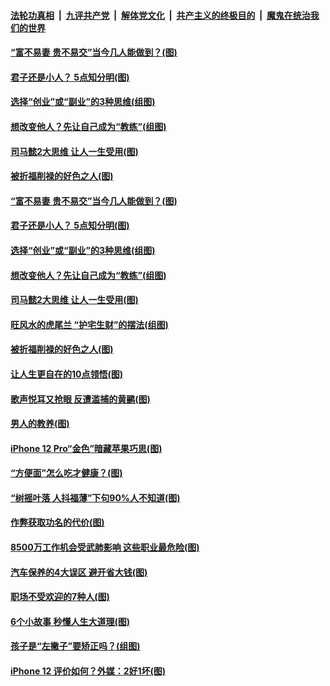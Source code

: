 

####  [法轮功真相](../../../../basic/blob/master/README.md?t=10271631) &nbsp;|&nbsp; [九评共产党](../../../../9ping.md/blob/master/README.md?t=10271631) &nbsp;|&nbsp; [解体党文化](../../../../jtdwh.md/blob/master/README.md?t=10271631)  &nbsp;|&nbsp; [共产主义的终极目的](../../../../gczydzjmd.md/blob/master/README.md?t=10271631) &nbsp;|&nbsp; [魔鬼在统治我们的世界](../../../../mgztzwmdsj.md/blob/master/README.md?t=10271631) 

#### [“富不易妻 贵不易交”当今几人能做到？(图)](../pages/p8/950497.md?t=10271631) 

#### [君子还是小人？ 5点知分明(图)](../pages/p8/949155.md?t=10271631) 

#### [选择“创业”或“副业”的3种思维(组图)](../pages/p8/947359.md?t=10271631) 

#### [想改变他人？先让自己成为“教练”(组图)](../pages/p8/950290.md?t=10271631) 

#### [司马懿2大思维 让人一生受用(图)](../pages/p8/950293.md?t=10271631) 

#### [被折福削禄的好色之人(图)](../pages/p8/950071.md?t=10271631) 

#### [“富不易妻 贵不易交”当今几人能做到？(图)](../pages/p8/950497.md?t=10271631) 

#### [君子还是小人？ 5点知分明(图)](../pages/p8/949155.md?t=10271631) 

#### [选择“创业”或“副业”的3种思维(组图)](../pages/p8/947359.md?t=10271631) 

#### [想改变他人？先让自己成为“教练”(组图)](../pages/p8/950290.md?t=10271631) 

#### [司马懿2大思维 让人一生受用(图)](../pages/p8/950293.md?t=10271631) 

#### [旺风水的虎尾兰 “护宅生财”的摆法(组图)](../pages/p8/950361.md?t=10271631) 

#### [被折福削禄的好色之人(图)](../pages/p8/950071.md?t=10271631) 

#### [让人生更自在的10点领悟(图)](../pages/p8/950286.md?t=10271631) 

#### [歌声悦耳又抢眼 反遭滥捕的黄鹂(图)](../pages/p8/950275.md?t=10271631) 

#### [男人的教养(图)](../pages/p8/949865.md?t=10271631) 

#### [iPhone 12 Pro“金色”暗藏苹果巧思(图)](../pages/p8/950267.md?t=10271631) 

#### [“方便面”怎么吃才健康？(图)](../pages/p8/949877.md?t=10271631) 

#### [“树摇叶落 人抖福薄”下句90%人不知道(图)](../pages/p8/950173.md?t=10271631) 

#### [作弊获取功名的代价(图)](../pages/p8/949874.md?t=10271631) 

#### [8500万工作机会受武肺影响 这些职业最危险(图)](../pages/p8/950167.md?t=10271631) 

#### [汽车保养的4大误区 避开省大钱(图)](../pages/p8/950147.md?t=10271631) 

#### [职场不受欢迎的7种人(图)](../pages/p8/950137.md?t=10271631) 

#### [6个小故事 秒懂人生大道理(图)](../pages/p8/949858.md?t=10271631) 

#### [孩子是“左撇子”要矫正吗？(组图)](../pages/p8/950044.md?t=10271631) 

#### [iPhone 12 评价如何？外媒：2好1坏(图)](../pages/p8/950034.md?t=10271631) 

